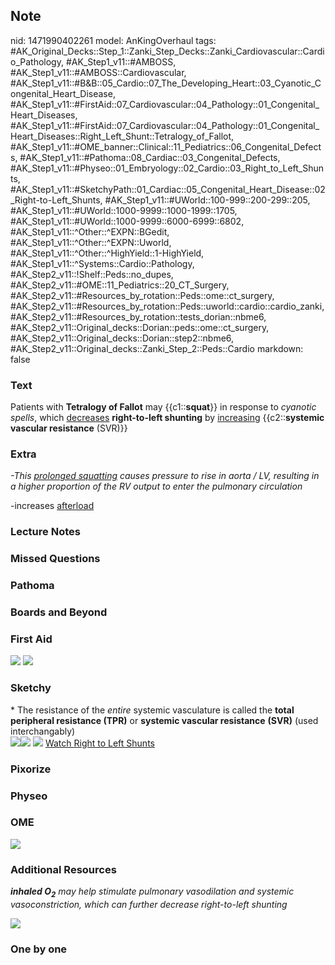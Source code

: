 ## Note
nid: 1471990402261
model: AnKingOverhaul
tags: #AK_Original_Decks::Step_1::Zanki_Step_Decks::Zanki_Cardiovascular::Cardio_Pathology, #AK_Step1_v11::#AMBOSS, #AK_Step1_v11::#AMBOSS::Cardiovascular, #AK_Step1_v11::#B&B::05_Cardio::07_The_Developing_Heart::03_Cyanotic_Congenital_Heart_Disease, #AK_Step1_v11::#FirstAid::07_Cardiovascular::04_Pathology::01_Congenital_Heart_Diseases, #AK_Step1_v11::#FirstAid::07_Cardiovascular::04_Pathology::01_Congenital_Heart_Diseases::Right_Left_Shunt::Tetralogy_of_Fallot, #AK_Step1_v11::#OME_banner::Clinical::11_Pediatrics::06_Congenital_Defects, #AK_Step1_v11::#Pathoma::08_Cardiac::03_Congenital_Defects, #AK_Step1_v11::#Physeo::01_Embryology::02_Cardio::03_Right_to_Left_Shunts, #AK_Step1_v11::#SketchyPath::01_Cardiac::05_Congenital_Heart_Disease::02_Right-to-Left_Shunts, #AK_Step1_v11::#UWorld::100-999::200-299::205, #AK_Step1_v11::#UWorld::1000-9999::1000-1999::1705, #AK_Step1_v11::#UWorld::1000-9999::6000-6999::6802, #AK_Step1_v11::^Other::^EXPN::BGedit, #AK_Step1_v11::^Other::^EXPN::Uworld, #AK_Step1_v11::^Other::^HighYield::1-HighYield, #AK_Step1_v11::^Systems::Cardio::Pathology, #AK_Step2_v11::!Shelf::Peds::no_dupes, #AK_Step2_v11::#OME::11_Pediatrics::20_CT_Surgery, #AK_Step2_v11::#Resources_by_rotation::Peds::ome::ct_surgery, #AK_Step2_v11::#Resources_by_rotation::Peds::uworld::cardio::cardio_zanki, #AK_Step2_v11::#Resources_by_rotation::tests_dorian::nbme6, #AK_Step2_v11::Original_decks::Dorian::peds::ome::ct_surgery, #AK_Step2_v11::Original_decks::Dorian::step2::nbme6, #AK_Step2_v11::Original_decks::Zanki_Step_2::Peds::Cardio
markdown: false

### Text
<div>
  Patients with <b>Tetralogy of Fallot</b> may {{c1::<b>squat</b>}}
  in response to <i>cyanotic spells</i>, which <u>decreases</u>
  <b>right-to-left shunting</b> by <u>increasing</u>
  {{c2::<b>systemic vascular resistance</b> (SVR)}}
</div>

### Extra
<i>-This <u>prolonged squatting</u> causes pressure to rise in
aorta / LV, resulting in a higher proportion of the RV output to
enter the pulmonary circulation</i>
<div>
  -increases <u>afterload</u>
</div>

### Lecture Notes


### Missed Questions


### Pathoma


### Boards and Beyond


### First Aid
<img src="tmpsejiv4.png"> <img src="tmpHLJrh0.png">

### Sketchy
<div>
  <div>
    * The resistance of the <i>entire</i> systemic vasculature is
    called the <b>total peripheral resistance (TPR)</b> or
    <b>systemic vascular resistance</b> <b>(SVR)</b> (used
    interchangably)
  </div>
</div><img src=
"Screen%20Shot%202019-12-19%20at%209.45.45%20PM.JPG"><img src=
"Screen%20Shot%202019-12-19%20at%209.45.53%20PM.JPG"> <img src=
"Zoverall%20picture%20(5)_1566160514431.jpg"> <a href=
"https://dashboard.sketchy.com/study/medical/courses/medical-pathophysiology/units/medical-pathophysiology-cardiac/videos/medical-pathophysiology-cardiac-congenital-heart-disease-right-to-left-shunts?utm_source=anki&utm_medium=partnership&utm_campaign=february_update&utm_content=medical">
Watch Right to Left Shunts</a>

### Pixorize


### Physeo


### OME
<div class="ome-widget">
  <a href=
  "https://onlinemeded.org/spa/pediatrics/congenital-defects/acquire?ref=anki">
  <img src="_OME_AnkiFlashcards_Lesson_4.png"></a>
</div>

### Additional Resources
<i><b>inhaled O<sub>2</sub></b> may help stimulate pulmonary
vasodilation and systemic vasoconstriction, which can further
decrease right-to-left shunting</i>
<div><img src="i%20knew%20one.png" class="resizer"></div>

### One by one

